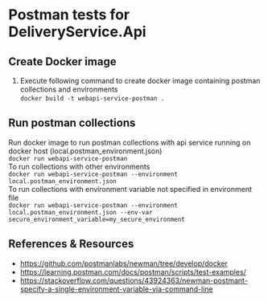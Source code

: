 # Postman tests for DeliveryService.Api

## Create Docker image
1. Execute following command to create docker image containing postman collections and environments  
`docker build -t webapi-service-postman .`

## Run postman collections
Run docker image to run postman collections with api service running on docker host (local.postman_environment.json)  
`docker run webapi-service-postman`  
To run collections with other environments  
`docker run webapi-service-postman --environment local.postman_environment.json`  
To run collections with environment variable not specified in environment file  
`docker run webapi-service-postman --environment local.postman_environment.json --env-var secure_environment_variable=my_secure_environment`  

## References & Resources
* https://github.com/postmanlabs/newman/tree/develop/docker
* https://learning.postman.com/docs/postman/scripts/test-examples/  
* https://stackoverflow.com/questions/43924363/newman-postmant-specify-a-single-environment-variable-via-command-line  
